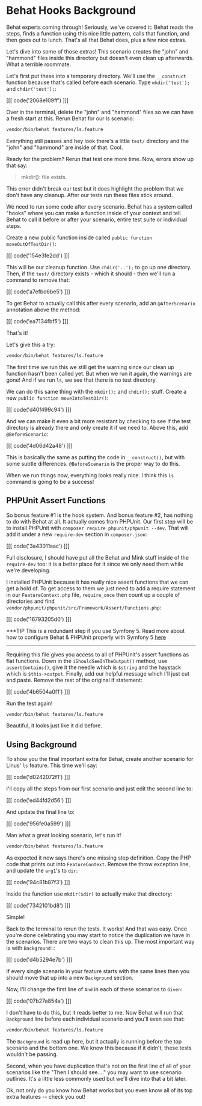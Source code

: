 # Behat Hooks Background

Behat experts coming through! Seriously, we've covered it: Behat reads the steps,
finds a function using this nice little pattern, calls that function, and then goes
out to lunch. That's all that Behat does, plus a few nice extras.

Let's dive into some of those extras! This scenario creates the "john" and "hammond"
files inside this directory but doesn't even clean up afterwards. What a terrible roommate.

Let's first put these into a temporary directory. We'll use the `__construct` function
because that's called before each scenario. Type `mkdir('test');` and `chdir('test');`:

[[[ code('2068e109ff') ]]]

Over in the terminal, delete the "john" and "hammond" files so we can have a fresh
start at this. Rerun Behat for our ls scenario:

```bash
vendor/bin/behat features/ls.feature
```

Everything still passes and hey look there's a little `test/` directory and
the "john" and "hammond" are inside of that. Cool.

Ready for the problem? Rerun that test one more time. Now, errors show up that say:

> mkdir(): file exists.

This error didn't break our test but it does highlight the problem that we don't have
any cleanup. After our tests run these files stick around.

We need to run some code after every scenario. Behat has a system called "hooks" where 
you can make a function inside of your context and tell Behat to call it before
or after your scenario, entire test suite or individual steps.

Create a new public function inside called `public function moveOutOfTestDir()`:

[[[ code('154e3fe2dd') ]]]

This will be our cleanup function. Use `chdir('..');` to go up one directory. Then,
if the `test/` directory exists - which it should - then we'll run a command to remove that:

[[[ code('a7efbd6be5') ]]]

To get Behat to actually call this after every scenario, add an `@AfterScenario` annotation
above the method:

[[[ code('ea7134fbf5') ]]]

That's it!

Let's give this a try:

```bash
vendor/bin/behat features/ls.feature
```

The first time we run this we still get the warning since our
clean up function hasn't been called yet. But when we run it again, the warnings
are gone! And if we run `ls`, we see that there is no test directory. 

We can do this same thing with the `mkdir();` and `chdir();` stuff. Create a new
`public function moveIntoTestDir()`:

[[[ code('d40f499c94') ]]]

And we can make it even a bit more resistant by checking to see if the test directory
is already there and only create it if we need to. Above this, add `@BeforeScenario`:

[[[ code('4d06d42a48') ]]]

This is basically the same as putting the code in `__construct()`, but with some
subtle differences. `@BeforeScenario` is the proper way to do this.

When we run things now, everything looks really nice. I think this `ls` command
is going to be a success!

## PHPUnit Assert Functions

So bonus feature #1 is the hook system. And bonus feature #2, has nothing to do
with Behat at all. It actually comes from PHPUnit. Our first step will be to install
PHPUnit with `composer require phpunit/phpunit --dev`. That will add it under a new
`require-dev` section in `composer.json`:

[[[ code('3a43011aac') ]]]

Full disclosure, I should have put all the Behat and Mink stuff inside of the `require-dev` too:
it is a better place for it since we only need them while we're developing.

I installed PHPUnit because it has really nice assert functions that we can get
a hold of. To get access to them we just need to add a require statement in our
`FeatureContext.php` file, `require_once` then count up a couple of directories and find
`vendor/phpunit/phpunit/src/Framework/Assert/Functions.php`:

[[[ code('16793205d0') ]]]

***TIP
This is a redundant step if you use Symfony 5. Read more about how to configure 
Behat & PHPUnit properly with Symfony 5 [here](https://symfonycasts.com/blog/behat-symfony#configure-it)
***

Requiring this file gives you access to all of PHPUnit's assert functions as flat functions.
Down in the `iShouldSeeInTheOutput()` method, use `assertContains()`, give it the needle
which is `$string` and the haystack which is `$this->output`. Finally, add our helpful message
which I'll just cut and paste. Remove the rest of the original if statement:

[[[ code('4b6504a0f1') ]]]

Run the test again!

```bash
vendor/bin/behat features/ls.feature
```

Beautiful, it looks just like it did before. 

## Using Background

To show you the final important extra for Behat, create another scenario for Linus' `ls` feature.
This time we'll say:

[[[ code('d0242072f1') ]]]

I'll copy all the steps from our first scenario and just edit the second line to:

[[[ code('ed44fd2d56') ]]]

And update the final line to:

[[[ code('956fe0a599') ]]]

Man what a great looking scenario, let's run it!

```bash
vendor/bin/behat features/ls.feature
```

As expected it now says there's one missing step definition. Copy the PHP code that prints
out into `FeatureContext`. Remove the throw exception line, and update the `arg1`'s to `dir`:

[[[ code('94c81b87f3') ]]]

Inside the function use `mkdir($dir)` to actually make that directory:

[[[ code('7342101bd8') ]]]

Simple!

Back to the terminal to rerun the tests. It works! And that was easy. Once you're
done celebrating you may start to notice the duplication we have in the scenarios.
There are two ways to clean this up. The most important way is with `Background:`:

[[[ code('d4b5294e7b') ]]]

If every single scenario in your feature starts with the same lines then you should
move that up into a new `Background` section.

Now, I'll change the first line of `And` in each of these scenarios to `Given`:

[[[ code('07b27a854a') ]]]

I don't have to do this, but it reads better to me. Now Behat will run that
`Background` line before each individual scenario and you'll even see that:

```bash
vendor/bin/behat features/ls.feature
```

The `Background` is read up here, but it actually is running before the top scenario and the
bottom one. We know this because if it didn't, these tests wouldn't be passing. 

Second, when you have duplication that's not on the first line of all of your scenarios
like the  "Then I should see...." you may want to use scenario outlines. It's a little
less commonly used but we'll dive into that a bit later.

Ok, not only do you know how Behat works but you even know all of its top extra
features -- check you out!
